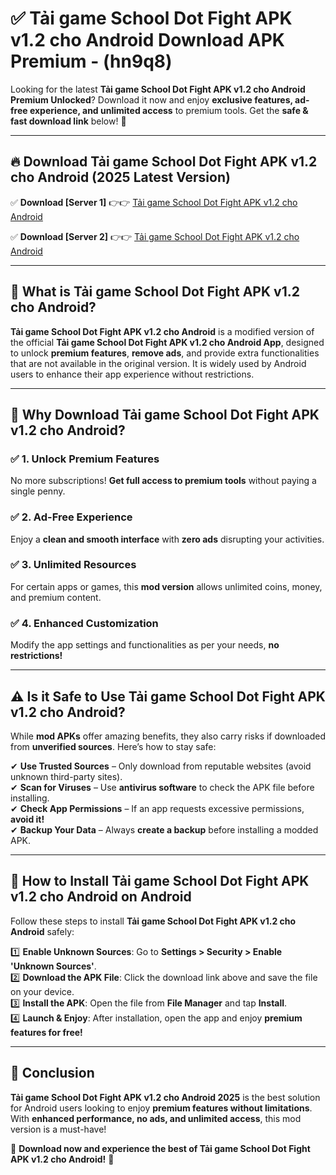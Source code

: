 
# ✅ Tải game School Dot Fight APK v1.2 cho Android Download APK Premium -  (hn9q8) 

Looking for the latest **Tải game School Dot Fight APK v1.2 cho Android Premium Unlocked**? Download it now and enjoy **exclusive features, ad-free experience, and unlimited access** to premium tools. Get the **safe & fast download link** below! 🚀

---

## 🔥 Download Tải game School Dot Fight APK v1.2 cho Android (2025 Latest Version)

✅ **Download [Server 1]** 👉👉 [Tải game School Dot Fight APK v1.2 cho Android ](https://apkcomod.com?title=Tải_game_School_Dot_Fight_APK_v1.2_cho_Android)  

✅ **Download [Server 2]** 👉👉 [Tải game School Dot Fight APK v1.2 cho Android ](https://apkcomod.com?title=Tải_game_School_Dot_Fight_APK_v1.2_cho_Android)  


---

## 📌 What is Tải game School Dot Fight APK v1.2 cho Android?

**Tải game School Dot Fight APK v1.2 cho Android** is a modified version of the official **Tải game School Dot Fight APK v1.2 cho Android App**, designed to unlock **premium features**, **remove ads**, and provide extra functionalities that are not available in the original version. It is widely used by Android users to enhance their app experience without restrictions.

---

## 🌟 Why Download Tải game School Dot Fight APK v1.2 cho Android?

### ✅ 1. Unlock Premium Features
No more subscriptions! **Get full access to premium tools** without paying a single penny.

### ✅ 2. Ad-Free Experience
Enjoy a **clean and smooth interface** with **zero ads** disrupting your activities.

### ✅ 3. Unlimited Resources
For certain apps or games, this **mod version** allows unlimited coins, money, and premium content.

### ✅ 4. Enhanced Customization
Modify the app settings and functionalities as per your needs, **no restrictions!**

---

## ⚠️ Is it Safe to Use Tải game School Dot Fight APK v1.2 cho Android?

While **mod APKs** offer amazing benefits, they also carry risks if downloaded from **unverified sources**. Here’s how to stay safe:

✔ **Use Trusted Sources** – Only download from reputable websites (avoid unknown third-party sites).  
✔ **Scan for Viruses** – Use **antivirus software** to check the APK file before installing.  
✔ **Check App Permissions** – If an app requests excessive permissions, **avoid it!**  
✔ **Backup Your Data** – Always **create a backup** before installing a modded APK.

---

## 📲 How to Install Tải game School Dot Fight APK v1.2 cho Android on Android

Follow these steps to install **Tải game School Dot Fight APK v1.2 cho Android** safely:

1️⃣ **Enable Unknown Sources**: Go to **Settings > Security > Enable 'Unknown Sources'**.  
2️⃣ **Download the APK File**: Click the download link above and save the file on your device.  
3️⃣ **Install the APK**: Open the file from **File Manager** and tap **Install**.  
4️⃣ **Launch & Enjoy**: After installation, open the app and enjoy **premium features for free!**

---

## 🚀 Conclusion

**Tải game School Dot Fight APK v1.2 cho Android 2025** is the best solution for Android users looking to enjoy **premium features without limitations**. With **enhanced performance, no ads, and unlimited access**, this mod version is a must-have!

🔻 **Download now and experience the best of Tải game School Dot Fight APK v1.2 cho Android!** 🔻

